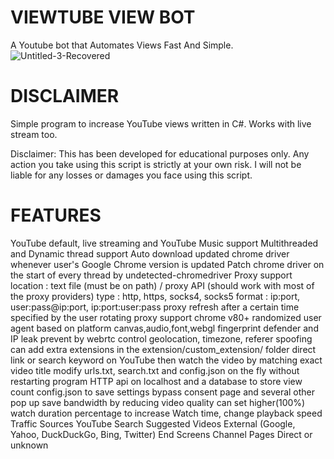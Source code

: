# VIEWTUBE VIEW BOT 
A Youtube bot that Automates Views Fast And Simple.
![Untitled-3-Recovered](https://user-images.githubusercontent.com/79790623/213879118-821a975e-d79a-40f7-bf91-7fcbb21dddf2.png)

# DISCLAIMER 
Simple program to increase YouTube views written in C#. Works with live stream too.

Disclaimer: This has been developed for educational purposes only. Any action you take using this script is strictly at your own risk. I will not be liable for any losses or damages you face using this script.

# FEATURES
YouTube default, live streaming and YouTube Music support
Multithreaded and Dynamic thread support
Auto download updated chrome driver whenever user's Google Chrome version is updated
Patch chrome driver on the start of every thread by undetected-chromedriver
Proxy support
location : text file (must be on path) / proxy API (should work with most of the proxy providers)
type : http, https, socks4, socks5
format : ip:port, user:pass@ip:port, ip:port:user:pass
proxy refresh after a certain time specified by the user
rotating proxy support
chrome v80+ randomized user agent based on platform
canvas,audio,font,webgl fingerprint defender and IP leak prevent by webrtc control
geolocation, timezone, referer spoofing
can add extra extensions in the extension/custom_extension/ folder
direct link or search keyword on YouTube then watch the video by matching exact video title
modify urls.txt, search.txt and config.json on the fly without restarting program
HTTP api on localhost and a database to store view count
config.json to save settings
bypass consent page and several other pop up
save bandwidth by reducing video quality
can set higher(100%) watch duration percentage to increase Watch time, change playback speed
Traffic Sources
YouTube Search
Suggested Videos
External (Google, Yahoo, DuckDuckGo, Bing, Twitter)
End Screens
Channel Pages
Direct or unknown
